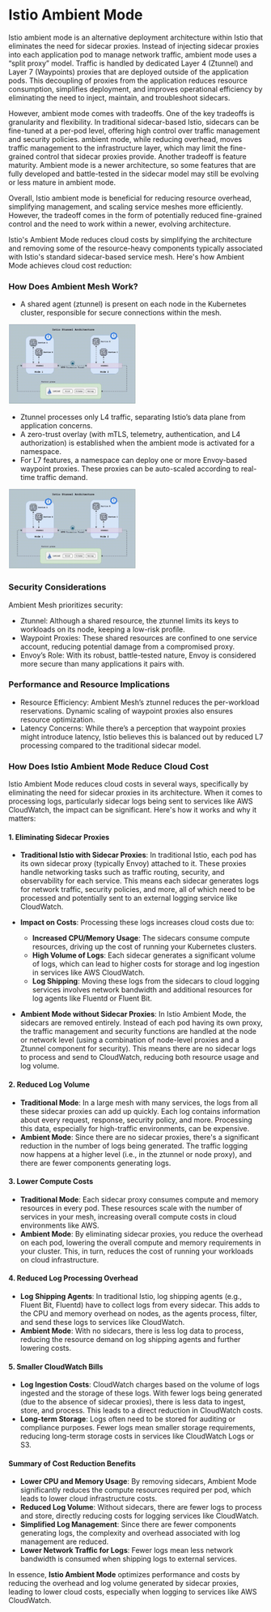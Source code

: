 # Istio Ambient Mode
Istio ambient mode is an alternative deployment architecture within Istio that eliminates the need for sidecar proxies. Instead of injecting sidecar proxies into each application pod to manage network traffic, ambient mode uses a “split proxy” model. Traffic is handled by dedicated Layer 4 (Ztunnel) and Layer 7 (Waypoints) proxies that are deployed outside of the application pods. This decoupling of proxies from the application reduces resource consumption, simplifies deployment, and improves operational efficiency by eliminating the need to inject, maintain, and troubleshoot sidecars.

However, ambient mode comes with tradeoffs. One of the key tradeoffs is granularity and flexibility. In traditional sidecar-based Istio, sidecars can be fine-tuned at a per-pod level, offering high control over traffic management and security policies. ambient mode, while reducing overhead, moves traffic management to the infrastructure layer, which may limit the fine-grained control that sidecar proxies provide. Another tradeoff is feature maturity. Ambient mode is a newer architecture, so some features that are fully developed and battle-tested in the sidecar model may still be evolving or less mature in ambient mode.

Overall, Istio ambient mode is beneficial for reducing resource overhead, simplifying management, and scaling service meshes more efficiently. However, the tradeoff comes in the form of potentially reduced fine-grained control and the need to work within a newer, evolving architecture.

Istio's Ambient Mode reduces cloud costs by simplifying the architecture and removing some of the resource-heavy components typically associated with Istio's standard sidecar-based service mesh. Here's how Ambient Mode achieves cloud cost reduction:

### How Does Ambient Mesh Work?
- A shared agent (ztunnel) is present on each node in the Kubernetes cluster, responsible for secure connections within the mesh.

<img width="50%" align="centre" alt="Github" src="./contents/articles/images/ambient-2.gif" />

- Ztunnel processes only L4 traffic, separating Istio’s data plane from application concerns.
- A zero-trust overlay (with mTLS, telemetry, authentication, and L4 authorization) is established when the ambient mode is activated for a namespace.
- For L7 features, a namespace can deploy one or more Envoy-based waypoint proxies. These proxies can be auto-scaled according to real-time traffic demand.

<img width="50%" align="centre" alt="Github" src="./contents/articles/images/ambient-2.gif" />

### Security Considerations
Ambient Mesh prioritizes security:

- Ztunnel: Although a shared resource, the ztunnel limits its keys to workloads on its node, keeping a low-risk profile.
- Waypoint Proxies: These shared resources are confined to one service account, reducing potential damage from a compromised proxy.
- Envoy’s Role: With its robust, battle-tested nature, Envoy is considered more secure than many applications it pairs with.

### Performance and Resource Implications
- Resource Efficiency: Ambient Mesh’s ztunnel reduces the per-workload reservations. Dynamic scaling of waypoint proxies also ensures resource optimization.
- Latency Concerns: While there’s a perception that waypoint proxies might introduce latency, Istio believes this is balanced out by reduced L7 processing compared to the traditional sidecar model.

### How Does Istio Ambient Mode Reduce Cloud Cost

Istio Ambient Mode reduces cloud costs in several ways, specifically by eliminating the need for sidecar proxies in its architecture. When it comes to processing logs, particularly sidecar logs being sent to services like AWS CloudWatch, the impact can be significant. Here's how it works and why it matters:

#### 1. **Eliminating Sidecar Proxies**
   - **Traditional Istio with Sidecar Proxies**: In traditional Istio, each pod has its own sidecar proxy (typically Envoy) attached to it. These proxies handle networking tasks such as traffic routing, security, and observability for each service. This means each sidecar generates logs for network traffic, security policies, and more, all of which need to be processed and potentially sent to an external logging service like CloudWatch.
   - **Impact on Costs**: Processing these logs increases cloud costs due to:
     - **Increased CPU/Memory Usage**: The sidecars consume compute resources, driving up the cost of running your Kubernetes clusters.
     - **High Volume of Logs**: Each sidecar generates a significant volume of logs, which can lead to higher costs for storage and log ingestion in services like AWS CloudWatch.
     - **Log Shipping**: Moving these logs from the sidecars to cloud logging services involves network bandwidth and additional resources for log agents like Fluentd or Fluent Bit.

   - **Ambient Mode without Sidecar Proxies**: In Istio Ambient Mode, the sidecars are removed entirely. Instead of each pod having its own proxy, the traffic management and security functions are handled at the node or network level (using a combination of node-level proxies and a Ztunnel component for security). This means there are no sidecar logs to process and send to CloudWatch, reducing both resource usage and log volume.

#### 2. **Reduced Log Volume**
   - **Traditional Mode**: In a large mesh with many services, the logs from all these sidecar proxies can add up quickly. Each log contains information about every request, response, security policy, and more. Processing this data, especially for high-traffic environments, can be expensive.
   - **Ambient Mode**: Since there are no sidecar proxies, there's a significant reduction in the number of logs being generated. The traffic logging now happens at a higher level (i.e., in the ztunnel or node proxy), and there are fewer components generating logs.

#### 3. **Lower Compute Costs**
   - **Traditional Mode**: Each sidecar proxy consumes compute and memory resources in every pod. These resources scale with the number of services in your mesh, increasing overall compute costs in cloud environments like AWS.
   - **Ambient Mode**: By eliminating sidecar proxies, you reduce the overhead on each pod, lowering the overall compute and memory requirements in your cluster. This, in turn, reduces the cost of running your workloads on cloud infrastructure.

#### 4. **Reduced Log Processing Overhead**
   - **Log Shipping Agents**: In traditional Istio, log shipping agents (e.g., Fluent Bit, Fluentd) have to collect logs from every sidecar. This adds to the CPU and memory overhead on nodes, as the agents process, filter, and send these logs to services like CloudWatch.
   - **Ambient Mode**: With no sidecars, there is less log data to process, reducing the resource demand on log shipping agents and further lowering costs.

#### 5. **Smaller CloudWatch Bills**
   - **Log Ingestion Costs**: CloudWatch charges based on the volume of logs ingested and the storage of these logs. With fewer logs being generated (due to the absence of sidecar proxies), there is less data to ingest, store, and process. This leads to a direct reduction in CloudWatch costs.
   - **Long-term Storage**: Logs often need to be stored for auditing or compliance purposes. Fewer logs mean smaller storage requirements, reducing long-term storage costs in services like CloudWatch Logs or S3.

#### Summary of Cost Reduction Benefits
- **Lower CPU and Memory Usage**: By removing sidecars, Ambient Mode significantly reduces the compute resources required per pod, which leads to lower cloud infrastructure costs.
- **Reduced Log Volume**: Without sidecars, there are fewer logs to process and store, directly reducing costs for logging services like CloudWatch.
- **Simplified Log Management**: Since there are fewer components generating logs, the complexity and overhead associated with log management are reduced.
- **Lower Network Traffic for Logs**: Fewer logs mean less network bandwidth is consumed when shipping logs to external services.

In essence, **Istio Ambient Mode** optimizes performance and costs by reducing the overhead and log volume generated by sidecar proxies, leading to lower cloud costs, especially when logging to services like AWS CloudWatch.

